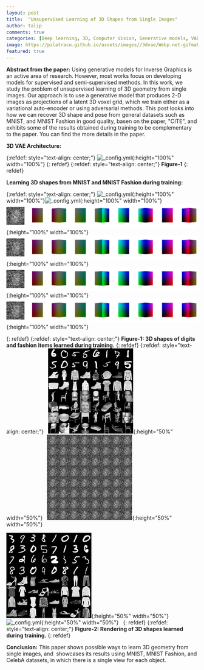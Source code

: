 ```yaml
---
layout: post
title:  "Unsupervised Learning of 3D Shapes from Single Images"
author: talip
comments: true
categories: [Deep learning, 3D, Computer Vision, Generative models, VAE ]
image: https://pilatracu.github.io/assets/images//3dvae/Webp.net-gifmaker4.gif
featured: true
---
```


**Abstract from the paper:**
Using generative models for Inverse Graphics is an active area of research. However, most works focus on developing models for supervised and semi-supervised methods. In this work, we study the problem of unsupervised learning of 3D geometry from single images. Our approach is to use a generative model that produces 2-D images as projections of a latent 3D voxel grid, which we train either as a variational auto-encoder or using adversarial methods. This post looks into how we can recover 3D shape and pose from general datasets such as MNIST, and MNIST Fashion in good quality, basen on the paper, "CITE", and exhibits some of the results obtained during training to be complementary to the paper. You can find the more details in the paper.


**3D VAE Architecture:**

{:refdef: style="text-align: center;"}
![_config.yml](/assets/images/3dvae/architecture.png){:height="100%" width="100%"}
{: refdef}
{:refdef: style="text-align: center;"}
**Figure-1**
{: refdef}  


**Learning 3D shapes from MNIST and MNIST Fashion during training:**

{:refdef: style="text-align: center;"}
![_config.yml](/assets/images/3dvae/Webp.net-gifmaker.gif){:height="100%" width="100%"}![_config.yml](/assets/images/3dvae/Webp.net-gifmaker2.gif){:height="100%" width="100%"}![_config.yml](/assets/images/3dvae/Webp.net-gifmaker5.gif){:height="100%" width="100%"}   ![_config.yml](/assets/images/3dvae/Webp.net-gifmaker7.gif){:height="100%" width="100%"}   
![_config.yml](/assets/images/3dvae/Webp.net-gifmaker8.gif){:height="100%" width="100%"} 
![_config.yml](/assets/images/3dvae/Webp.net-gifmaker9.gif){:height="100%" width="100%"} 

{: refdef}
{:refdef: style="text-align: center;"}
**Figure-1: 3D shapes of digits and fashion items learned during training.**
{: refdef}
{:refdef: style="text-align: center;"}  
![_config.yml](/assets/images/3dvae/sanity_chairs_2900.png){:height="50%" width="50%"}   ![_config.yml](/assets/images/3dvae/Webp.net-gifmaker6.gif){:height="50%" width="50%"}   

![_config.yml](/assets/images/3dvae/sanity_chairs_4880.png){:height="50%" width="50%"}   ![_config.yml](/assets/images/3dvae/Webp.net-gifmaker3.gif){:height="50%" width="50%"}  
{: refdef}
{:refdef: style="text-align: center;"}
**Figure-2: Rendering of 3D shapes learned during training.**
{: refdef}  

**Conclusion:**
This paper shows possible ways to learn 3D geometry from single images, and  showcases its results using MNIST, MNIST Fashion, and CelebA datasets, in which there is a single view for each object.
